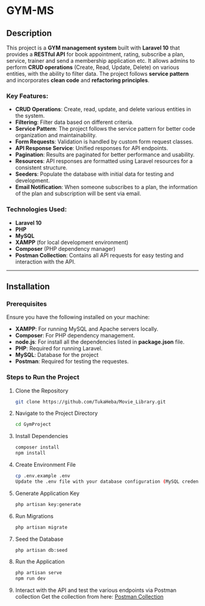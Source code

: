 # GYM-MS

## Description
This project is a **GYM management system** built with **Laravel 10** that provides a **RESTful API** for book appointment, rating, subscribe a plan, service, trainer and send a membership application etc. It allows admins to perform **CRUD operations** (Create, Read, Update, Delete) on various entities, with the ability to filter data. The project follows **service pattern** and incorporates **clean code** and **refactoring principles**.

### Key Features:
- **CRUD Operations**: Create, read, update, and delete various entities in the system.
- **Filtering**: Filter data based on different criteria.
- **Service Pattern**: The project follows the service pattern for better code organization and maintainability.
- **Form Requests**: Validation is handled by custom form request classes.
- **API Response Service**: Unified responses for API endpoints.
- **Pagination**: Results are paginated for better performance and usability.
- **Resources**: API responses are formatted using Laravel resources for a consistent structure.
- **Seeders**: Populate the database with initial data for testing and development.
- **Email Notification**: When someone subscribes to a plan, the information of the plan and subscription will be sent via email.
### Technologies Used:
- **Laravel 10**
- **PHP**
- **MySQL**
- **XAMPP** (for local development environment)
- **Composer** (PHP dependency manager)
- **Postman Collection**: Contains all API requests for easy testing and interaction with the API.

---

## Installation

### Prerequisites

Ensure you have the following installed on your machine:
- **XAMPP**: For running MySQL and Apache servers locally.
- **Composer**: For PHP dependency management.
- **node.js**: For install all the dependencies listed in **package.json** file.
- **PHP**: Required for running Laravel.
- **MySQL**: Database for the project
- **Postman**: Required for testing the requestes.

### Steps to Run the Project

1. Clone the Repository  
   ```bash
   git clone https://github.com/TukaHeba/Movie_Library.git
2. Navigate to the Project Directory
   ```bash
   cd GymProject
3. Install Dependencies
   ```bash
   composer install
   npm install
4. Create Environment File
   ```bash
   cp .env.example .env
   Update the .env file with your database configuration (MySQL credentials, database name, etc.).
5. Generate Application Key
    ```bash
    php artisan key:generate
6. Run Migrations
    ```bash
    php artisan migrate
7. Seed the Database
    ```bash
    php artisan db:seed
8. Run the Application
    ```bash
    php artisan serve
    npm run dev
9. Interact with the API and test the various endpoints via Postman collection 
    Get the collection from here: [Postman Collection](https://documenter.getpostman.com/view/38893521/2sAYQWJDQu)
